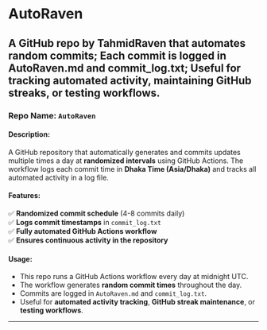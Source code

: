 # AutoRaven
A GitHub repo by TahmidRaven that automates random commits; Each commit is logged in AutoRaven.md and commit_log.txt; Useful for tracking automated activity, maintaining GitHub streaks, or testing workflows.
---

### **Repo Name**: `AutoRaven`  

#### **Description**:  
A GitHub repository that automatically generates and commits updates multiple times a day at **randomized intervals** using GitHub Actions. The workflow logs each commit time in **Dhaka Time (Asia/Dhaka)** and tracks all automated activity in a log file.  

#### **Features**:  
✅ **Randomized commit schedule** (4-8 commits daily)  
✅ **Logs commit timestamps** in `commit_log.txt`  
✅ **Fully automated GitHub Actions workflow**  
✅ **Ensures continuous activity in the repository**  

#### **Usage**:  
- This repo runs a GitHub Actions workflow every day at midnight UTC.  
- The workflow generates **random commit times** throughout the day.  
- Commits are logged in `AutoRaven.md` and `commit_log.txt`.  
- Useful for **automated activity tracking**, **GitHub streak maintenance**, or **testing workflows**.  

---
 
